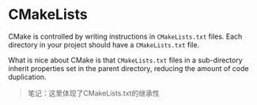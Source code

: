 # CMakeLists

CMake is controlled by writing instructions in `CMakeLists.txt` files. Each directory in your project should have a `CMakeLists.txt` file.

What is nice about CMake is that `CMakeLists.txt` files in a sub-directory inherit properties set in the parent directory, reducing the amount of code duplication.

> 笔记：这里体现了CMakeLists.txt的继承性

